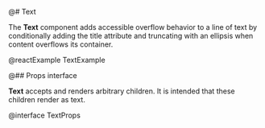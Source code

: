 @# Text

The __Text__ component adds accessible overflow behavior to a line of text by conditionally adding the title attribute
and truncating with an ellipsis when content overflows its container.

@reactExample TextExample

@## Props interface

__Text__ accepts and renders arbitrary children. It is intended that these children render as text.

@interface TextProps
